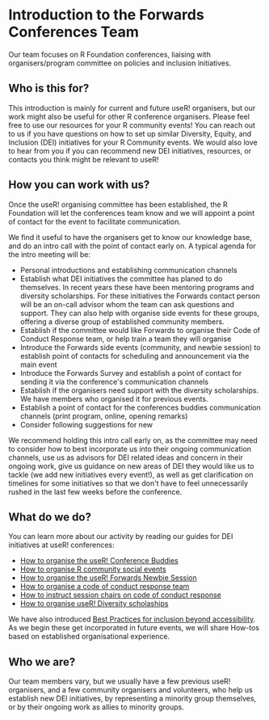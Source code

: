# Introduction to the Forwards Conferences Team

Our team focuses on R Foundation conferences, liaising with organisers/program committee on policies and inclusion initiatives.

## Who is this for?
This introduction is mainly for current and future useR! organisers, but our work might also be useful for other R conference organisers. 
Please feel free to use our resources for your R community events! 
You can reach out to us if you have questions on how to set up similar Diversity, Equity, and Inclusion (DEI) initiatives for your R Community events.
We would also love to hear from you if you can recommend new  DEI initiatives, resources, or contacts you think might be relevant to useR!

## How you can work with us?
Once the useR! organising committee has been established, the R Foundation will let the conferences team know and we will appoint a point of contact for the event to facilitate communication.

We find it useful to have the organisers get to know our knowledge base, and do an intro call with the point of contact early on.
A typical agenda for the intro meeting will be:
* Personal introductions and establishing communication channels
* Establish what DEI initiatives the committee has planed to do themselves. In recent years these have been mentoring programs and diversity scholarships.
For these initiatives the Forwards contact person will be an on-call advisor whom the team can ask questions and support. They can also help with organise side events for these groups, offering a diverse group of established community members.
* Establish if the committee would like Forwards to organise their Code of Conduct Response team, or help train a team they will organise
* Introduce the Forwards side events (community, and newbie session) to establish point of contacts for scheduling and announcement via the main event
* Introduce the Forwards Survey and establish a point of contact for sending it via the conference's communication channels
* Establish if the organisers need support with the diversity scholarships. We have members who organised it for previous events.
* Establish a point of contact for the conferences buddies communication channels (print program, online, opening remarks)
* Consider following suggestions for new 

We recommend holding this intro call early on, as the committee may need to consider how to best incorporate us into their ongoing communication channels, use us as advisors for DEI related ideas and concern in their ongoing work, give us guidance on new areas of DEI they would like us to tackle (we add new initiatives every event!), as well as get clarification on timelines for some initiatives so that we don't have to feel unnecessarily rushed in the last few weeks before the conference.

## What do we do?
You can learn more about our activity by reading our guides for DEI initiatives at useR! conferences:
  - [How to organise the useR! Conference Buddies](https://github.com/forwards/conferences/blob/master/How-to:%20Conference%20Buddies.md)
  - [How to organise R community social events](https://github.com/forwards/conferences/blob/master/How%20to:%20Community%20Events.md)
  - [How to organise the useR! Forwards Newbie Session](https://github.com/forwards/conferences/blob/master/How-to:%20Newbie%20Session.md)
  - [How to organise a code of conduct response team](https://github.com/forwards/conferences/blob/master/How%20to:%20CoC%20Response%20Team.MD)
  - [How to instruct session chairs on code of conduct response](https://github.com/forwards/conferences/blob/master/How%20to:%20CoC%20support%20for%20Session%20Chairs.MD)
  - [How to organise useR! Diversity scholaships](https://github.com/forwards/conferences/blob/master/How-to:%20Diversity%20Scholarships.md)
  
We have also introduced [Best Practices for inclusion beyond accessibility](https://github.com/forwards/event_best_practices/blob/master/DRAFTEventBestPracticesDisability0120.md). As we begin these get incorporated in future events, we will share How-tos based on established organisational experience. 

## Who we are?
Our team members vary, but we usually have a few previous useR! organisers, and a few community organisers and volunteers, who help us establish new DEI initiatives, by representing a minority group themselves, or by their ongoing work as allies to minority groups.

